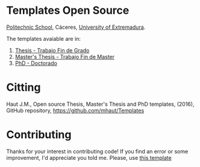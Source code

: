 # Templates Open Source

[Politechnic School](https://epcc.unex.es), Cáceres, [University of Extremadura](https://www.unex.es).

The templates avaiable are in:

1. [Thesis - Trabajo Fin de Grado](https://github.com/mhaut/Templates/tree/master/thesis-TrabajoFinDeGrado)
2. [Master's Thesis - Trabajo Fin de Master](https://github.com/mhaut/Templates/tree/master/mastersThesis-TrabajoFinDeMaster)
3. [PhD - Doctorado](https://github.com/mhaut/Templates/tree/master/PhD-Doctorado)

# Citting

Haut J.M., Open source Thesis, Master's Thesis and PhD templates, (2016), GitHub repository, https://github.com/mhaut/Templates

# Contributing
Thanks for your interest in contributing code!
If you find an error or some improvement, I'd appreciate you told me. Please, use [this template](https://github.com/mhaut/Templates/tree/master/.github)
